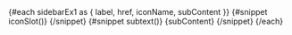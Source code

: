 <Sidebar aclass="p-2" asideclass="absolute top-6 left-6 z-40">
  <SidebarGroup>
    {#each sidebarEx1 as { label, href, iconName, subContent }}
      <SidebarItem {label} {href} {spanclass}>
        {#snippet iconSlot()}
          <svelte:component this={iconName} class="h-5 w-5 text-gray-500 transition duration-75 group-hover:text-gray-900 dark:text-gray-400 dark:group-hover:text-white"/>
        {/snippet}
        {#snippet subtext()}
          <span
            class="ms-3 inline-flex items-center justify-center rounded-full bg-gray-200 px-2 text-sm font-medium text-gray-800 dark:bg-gray-700 dark:text-gray-300"
          >
            {subContent}
          </span>
        {/snippet}
      </SidebarItem>
    {/each}
  </SidebarGroup>
</Sidebar>
<div class="h-96 overflow-scroll px-4 sm:ml-64">
  <div class="rounded-lg border-2 border-dashed border-gray-200 p-4 dark:border-gray-700">
    <PlusPlaceholder colnum={3} rownum={1} />
    <PlusPlaceholder />
    <PlusPlaceholder colnum={2} rownum={2} />
    <PlusPlaceholder />
    <PlusPlaceholder colnum={2} rownum={2} />
  </div>
</div>